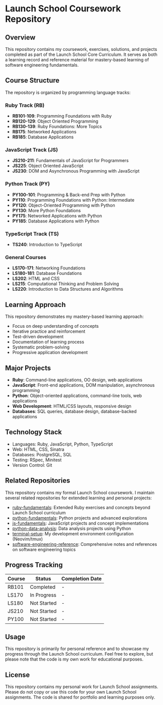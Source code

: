 # Launch School Coursework Repository

## Overview
This repository contains my coursework, exercises, solutions, and projects completed as part of the Launch School Core Curriculum. It serves as both a learning record and reference material for mastery-based learning of software engineering fundamentals.

## Course Structure

The repository is organized by programming language tracks:

### Ruby Track (RB)
- **RB101-109**: Programming Foundations with Ruby
- **RB120-129**: Object Oriented Programming
- **RB130-139**: Ruby Foundations: More Topics
- **RB175**: Networked Applications
- **RB185**: Database Applications

### JavaScript Track (JS)
- **JS210-211**: Fundamentals of JavaScript for Programmers
- **JS225**: Object Oriented JavaScript
- **JS230**: DOM and Asynchronous Programming with JavaScript

### Python Track (PY)
- **PY100-101**: Programming & Back-end Prep with Python
- **PY110**: Programming Foundations with Python: Intermediate
- **PY120**: Object-Oriented Programming with Python
- **PY130**: More Python Foundations
- **PY175**: Networked Applications with Python
- **PY185**: Database Applications with Python

### TypeScript Track (TS)
- **TS240**: Introduction to TypeScript

### General Courses
- **LS170-171**: Networking Foundations
- **LS180-181**: Database Foundations
- **LS202**: HTML and CSS
- **LS215**: Computational Thinking and Problem Solving
- **LS220**: Introduction to Data Structures and Algorithms

## Learning Approach
This repository demonstrates my mastery-based learning approach:
- Focus on deep understanding of concepts
- Iterative practice and reinforcement
- Test-driven development
- Documentation of learning process
- Systematic problem-solving
- Progressive application development

## Major Projects
- **Ruby**: Command-line applications, OO design, web applications
- **JavaScript**: Front-end applications, DOM manipulation, asynchronous programming
- **Python**: Object-oriented applications, command-line tools, web applications
- **Web Development**: HTML/CSS layouts, responsive design
- **Databases**: SQL queries, database design, database-backed applications

## Technology Stack
- Languages: Ruby, JavaScript, Python, TypeScript
- Web: HTML, CSS, Sinatra
- Databases: PostgreSQL, SQL
- Testing: RSpec, Minitest
- Version Control: Git

## Related Repositories

This repository contains my formal Launch School coursework. I maintain several related repositories for extended learning and personal projects:

- [ruby-fundamentals](https://github.com/joshuamichaelhall/ruby-fundamentals): Extended Ruby exercises and concepts beyond Launch School curriculum
- [python-fundamentals](https://github.com/joshuamichaelhall/python-fundamentals): Python projects and advanced explorations
- [js-fundamentals](https://github.com/joshuamichaelhall/js-fundamentals): JavaScript projects and concept implementations
- [python-data-analysis](https://github.com/joshuamichaelhall/python-data-analysis): Data analysis projects using Python
- [terminal-setup](https://github.com/joshuamichaelhall/terminal-setup): My development environment configuration (Neovim/tmux)
- [software-engineering-reference](https://github.com/joshuamichaelhall/software-engineering-reference): Comprehensive notes and references on software engineering topics

## Progress Tracking

| Course | Status | Completion Date |
|--------|--------|----------------|
| RB101 | Completed | - |
| LS170 | In Progress | - |
| LS180 | Not Started | - |
| JS210 | Not Started | - |
| PY100 | Not Started | - |

## Usage
This repository is primarily for personal reference and to showcase my progress through the Launch School curriculum. Feel free to explore, but please note that the code is my own work for educational purposes.

## License
This repository contains my personal work for Launch School assignments. Please do not copy or use this code for your own Launch School assignments. The code is shared for portfolio and learning purposes only.
